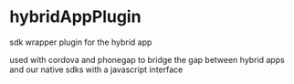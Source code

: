 hybridAppPlugin
===============

sdk wrapper plugin for the hybrid app

used with cordova and phonegap to bridge the gap between hybrid apps and our native sdks with a javascript interface
